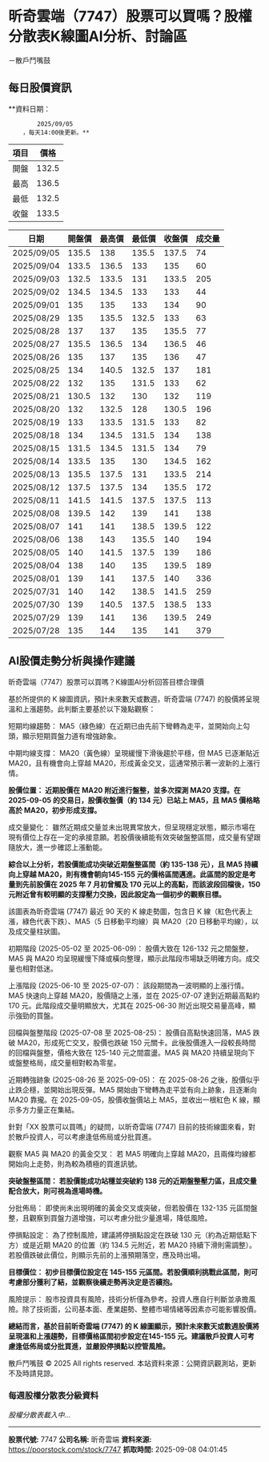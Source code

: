 # 昕奇雲端（7747）股票可以買嗎？股權分散表K線圖AI分析、討論區
－散戶鬥嘴鼓

## 每日股價資訊

**資料日期：
        
            2025/09/05
        ，每天14:00後更新。**

| 項目 | 價格 |
|------|------|
| 開盤 | 132.5 |
| 最高 | 136.5 |
| 最低 | 132.5 |
| 收盤 | 133.5 |

| 日期 | 開盤價 | 最高價 | 最低價 | 收盤價 | 成交量 |
|------|--------|--------|--------|--------|--------|
| 2025/09/05 | 135.5 | 138 | 135.5 | 137.5 | 74 |
| 2025/09/04 | 133.5 | 136.5 | 133 | 135 | 60 |
| 2025/09/03 | 132.5 | 133.5 | 131 | 133.5 | 205 |
| 2025/09/02 | 134.5 | 134.5 | 133 | 133 | 44 |
| 2025/09/01 | 135 | 135 | 133 | 134 | 90 |
| 2025/08/29 | 135 | 135.5 | 132.5 | 133 | 63 |
| 2025/08/28 | 137 | 137 | 135 | 135.5 | 77 |
| 2025/08/27 | 135.5 | 136.5 | 134 | 136.5 | 46 |
| 2025/08/26 | 135 | 137 | 135 | 136 | 47 |
| 2025/08/25 | 134 | 140.5 | 132.5 | 137 | 181 |
| 2025/08/22 | 132 | 135 | 131.5 | 133 | 62 |
| 2025/08/21 | 130.5 | 132 | 130 | 132 | 119 |
| 2025/08/20 | 132 | 132.5 | 128 | 130.5 | 196 |
| 2025/08/19 | 133 | 133.5 | 131.5 | 133 | 82 |
| 2025/08/18 | 134 | 134.5 | 131.5 | 134 | 138 |
| 2025/08/15 | 131.5 | 134.5 | 131.5 | 134 | 79 |
| 2025/08/14 | 133.5 | 135 | 130 | 134.5 | 162 |
| 2025/08/13 | 135.5 | 137.5 | 131 | 133.5 | 214 |
| 2025/08/12 | 137.5 | 137.5 | 134 | 135.5 | 172 |
| 2025/08/11 | 141.5 | 141.5 | 137.5 | 137.5 | 113 |
| 2025/08/08 | 139.5 | 142 | 139 | 141 | 138 |
| 2025/08/07 | 141 | 141 | 138.5 | 139.5 | 122 |
| 2025/08/06 | 138 | 143 | 135.5 | 140 | 194 |
| 2025/08/05 | 140 | 141.5 | 137.5 | 139 | 186 |
| 2025/08/04 | 138 | 140 | 135 | 139.5 | 189 |
| 2025/08/01 | 139 | 141 | 137.5 | 140 | 336 |
| 2025/07/31 | 140 | 142 | 138.5 | 141.5 | 259 |
| 2025/07/30 | 139 | 140.5 | 137.5 | 138.5 | 133 |
| 2025/07/29 | 139 | 141 | 136 | 139.5 | 249 |
| 2025/07/28 | 135 | 144 | 135 | 141 | 379 |

## AI股價走勢分析與操作建議

昕奇雲端（7747）股票可以買嗎？K線圖AI分析回答目標合理價

基於所提供的 K 線圖資訊，預計未來數天或數週，昕奇雲端 (7747) 的股價將呈現溫和上漲趨勢。此判斷主要基於以下幾點觀察：

短期均線趨勢： MA5（綠色線）在近期已由先前下彎轉為走平，並開始向上勾頭，顯示短期買盤力道有增強跡象。

中期均線支撐： MA20（黃色線）呈現緩慢下滑後趨於平穩，但 MA5 已逐漸貼近 MA20，且有機會向上穿越 MA20，形成黃金交叉，這通常預示著一波新的上漲行情。

**股價位置： 近期股價在 MA20 附近進行盤整，並多次探測 MA20 支撐。在 2025-09-05 的交易日，股價收盤價（約 134 元）已站上 MA5，且 MA5 價格略高於 MA20，初步形成支撐。**

成交量變化： 雖然近期成交量並未出現異常放大，但呈現穩定狀態，顯示市場在現有價位上存在一定的承接意願。若股價後續能有效突破盤整區間，成交量有望跟隨放大，進一步確認上漲動能。

**綜合以上分析，若股價能成功突破近期盤整區間（約 135-138 元），且 MA5 持續向上穿越 MA20，則有機會朝向145-155 元的價格區間邁進。此區間的設定是考量到先前股價在 2025 年 7 月初曾觸及 170 元以上的高點，而該波段回檔後，150 元附近曾有較明顯的支撐壓力交換，因此設定為一個初步的觀察目標。**

該圖表為昕奇雲端 (7747) 最近 90 天的 K 線走勢圖，包含日 K 線（紅色代表上漲，綠色代表下跌）、MA5（5 日移動平均線）與 MA20（20 日移動平均線），以及成交量柱狀圖。

初期階段 (2025-05-02 至 2025-06-09)： 股價大致在 126-132 元之間盤整，MA5 與 MA20 均呈現緩慢下降或橫向整理，顯示此階段市場缺乏明確方向。成交量也相對低迷。

上漲階段 (2025-06-10 至 2025-07-07)： 該段期間為一波明顯的上漲行情。MA5 快速向上穿越 MA20，股價隨之上漲，並在 2025-07-07 達到近期最高點約 170 元。此階段成交量明顯放大，尤其在 2025-06-30 附近出現交易量高峰，顯示強勁的買盤。

回檔與盤整階段 (2025-07-08 至 2025-08-25)： 股價自高點快速回落，MA5 跌破 MA20，形成死亡交叉，股價也跌破 150 元關卡。此後股價進入一段較長時間的回檔與盤整，價格大致在 125-140 元之間震盪。MA5 與 MA20 持續呈現向下或盤整格局，成交量相對較為零星。

近期轉強跡象 (2025-08-26 至 2025-09-05)： 在 2025-08-26 之後，股價似乎止跌企穩，並開始出現反彈。MA5 開始由下彎轉為走平並有向上跡象，且逐漸向 MA20 靠攏。在 2025-09-05，股價收盤價站上 MA5，並收出一根紅色 K 線，顯示多方力量正在集結。

針對「XX 股票可以買嗎」的疑問，以昕奇雲端 (7747) 目前的技術線圖來看，對於散戶投資人，可以考慮逢低佈局或分批買進。

觀察 MA5 與 MA20 的黃金交叉： 若 MA5 明確向上穿越 MA20，且兩條均線都開始向上走勢，則為較為積極的買進訊號。

**突破盤整區間： 若股價能成功站穩並突破約 138 元的近期盤整壓力區，且成交量配合放大，則可視為進場時機。**

分批佈局： 即使尚未出現明確的黃金交叉或突破，但若股價在 132-135 元區間盤整，且觀察到買盤力道增強，可以考慮分批少量進場，降低風險。

停損點設定： 為了控制風險，建議將停損點設定在跌破 130 元（約為近期低點下方）或是近期 MA20 的位置（約 134.5 元附近，若 MA20 持續下滑則需調整）。若股價跌破此價位，則顯示先前的上漲預期落空，應及時出場。

**目標價位： 初步目標價位設定在 145-155 元區間。若股價順利挑戰此區間，則可考慮部分獲利了結，並觀察後續走勢再決定是否續抱。**

風險提示： 股市投資具有風險，技術分析僅為參考。投資人應自行判斷並承擔風險。除了技術面，公司基本面、產業趨勢、整體市場情緒等因素亦可能影響股價。

**總結而言，基於目前昕奇雲端 (7747) 的 K 線圖顯示，預計未來數天或數週股價將呈現溫和上漲趨勢，目標價格區間初步設定在145-155 元。建議散戶投資人可考慮逢低佈局或分批買進，並嚴設停損點以控管風險。**

散戶鬥嘴鼓 © 2025 All rights reserved. 本站資料來源：公開資訊觀測站，更新不及時請見諒。

### 每週股權分散表分級資料

*股權分散表載入中...*

---

**股票代號:** 7747
**公司名稱:** 昕奇雲端
**資料來源:** https://poorstock.com/stock/7747
**抓取時間:** 2025-09-08 04:01:45